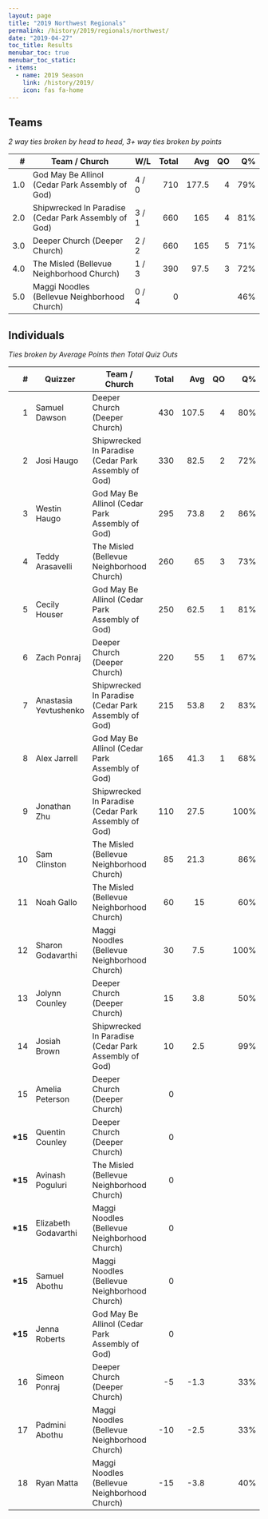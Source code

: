 ```yaml
---
layout: page
title: "2019 Northwest Regionals"
permalink: /history/2019/regionals/northwest/
date: "2019-04-27"
toc_title: Results
menubar_toc: true
menubar_toc_static:
- items:
  - name: 2019 Season
    link: /history/2019/
    icon: fas fa-home
---
```


## Teams

*2 way ties broken by head to head, 3+ way ties broken by points*

| #   | Team / Church                                        | W/L   | Total | Avg   | QO | Q%  |
|----:|------------------------------------------------------|-------|------:|------:|---:|----:|
| 1.0 | God May Be Allinol (Cedar Park Assembly of God)      | 4 / 0 | 710   | 177.5 | 4  | 79% |
| 2.0 | Shipwrecked In Paradise (Cedar Park Assembly of God) | 3 / 1 | 660   | 165   | 4  | 81% |
| 3.0 | Deeper Church (Deeper Church)                        | 2 / 2 | 660   | 165   | 5  | 71% |
| 4.0 | The Misled (Bellevue Neighborhood Church)            | 1 / 3 | 390   | 97.5  | 3  | 72% |
| 5.0 | Maggi Noodles (Bellevue Neighborhood Church)         | 0 / 4 | 0     |       |    | 46% |

## Individuals

*Ties broken by Average Points then Total Quiz Outs*

| #        | Quizzer               | Team / Church                                        | Total | Avg   | QO | Q%   |
|---------:|-----------------------|------------------------------------------------------|------:|------:|---:|-----:|
| 1        | Samuel Dawson         | Deeper Church (Deeper Church)                        | 430   | 107.5 | 4  | 80%  |
| 2        | Josi Haugo            | Shipwrecked In Paradise (Cedar Park Assembly of God) | 330   | 82.5  | 2  | 72%  |
| 3        | Westin Haugo          | God May Be Allinol (Cedar Park Assembly of God)      | 295   | 73.8  | 2  | 86%  |
| 4        | Teddy Arasavelli      | The Misled (Bellevue Neighborhood Church)            | 260   | 65    | 3  | 73%  |
| 5        | Cecily Houser         | God May Be Allinol (Cedar Park Assembly of God)      | 250   | 62.5  | 1  | 81%  |
| 6        | Zach Ponraj           | Deeper Church (Deeper Church)                        | 220   | 55    | 1  | 67%  |
| 7        | Anastasia Yevtushenko | Shipwrecked In Paradise (Cedar Park Assembly of God) | 215   | 53.8  | 2  | 83%  |
| 8        | Alex Jarrell          | God May Be Allinol (Cedar Park Assembly of God)      | 165   | 41.3  | 1  | 68%  |
| 9        | Jonathan Zhu          | Shipwrecked In Paradise (Cedar Park Assembly of God) | 110   | 27.5  |    | 100% |
| 10       | Sam Clinston          | The Misled (Bellevue Neighborhood Church)            | 85    | 21.3  |    | 86%  |
| 11       | Noah Gallo            | The Misled (Bellevue Neighborhood Church)            | 60    | 15    |    | 60%  |
| 12       | Sharon Godavarthi     | Maggi Noodles (Bellevue Neighborhood Church)         | 30    | 7.5   |    | 100% |
| 13       | Jolynn Counley        | Deeper Church (Deeper Church)                        | 15    | 3.8   |    | 50%  |
| 14       | Josiah Brown          | Shipwrecked In Paradise (Cedar Park Assembly of God) | 10    | 2.5   |    | 99%  |
| 15       | Amelia Peterson       | Deeper Church (Deeper Church)                        | 0     |       |    |      |
| **\*15** | Quentin Counley       | Deeper Church (Deeper Church)                        | 0     |       |    |      |
| **\*15** | Avinash Poguluri      | The Misled (Bellevue Neighborhood Church)            | 0     |       |    |      |
| **\*15** | Elizabeth Godavarthi  | Maggi Noodles (Bellevue Neighborhood Church)         | 0     |       |    |      |
| **\*15** | Samuel Abothu         | Maggi Noodles (Bellevue Neighborhood Church)         | 0     |       |    |      |
| **\*15** | Jenna Roberts         | God May Be Allinol (Cedar Park Assembly of God)      | 0     |       |    |      |
| 16       | Simeon Ponraj         | Deeper Church (Deeper Church)                        | -5    | -1.3  |    | 33%  |
| 17       | Padmini Abothu        | Maggi Noodles (Bellevue Neighborhood Church)         | -10   | -2.5  |    | 33%  |
| 18       | Ryan Matta            | Maggi Noodles (Bellevue Neighborhood Church)         | -15   | -3.8  |    | 40%  |

